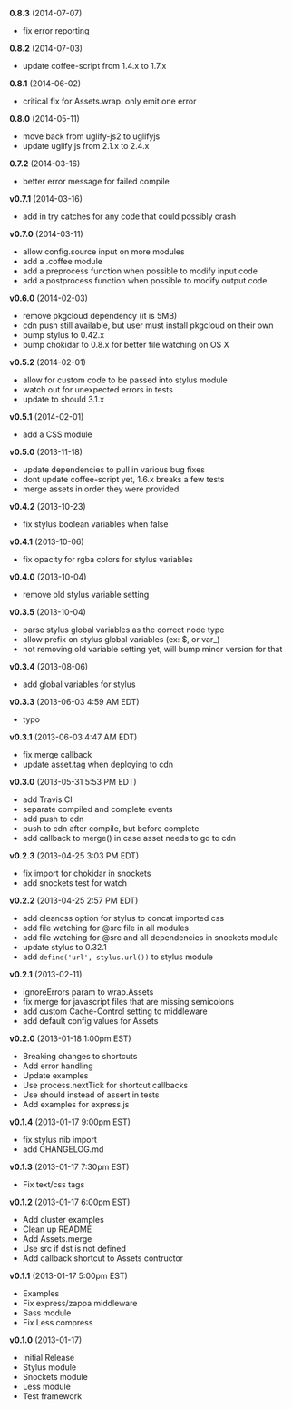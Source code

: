 **0.8.3** (2014-07-07)

 - fix error reporting

**0.8.2** (2014-07-03)

 - update coffee-script from 1.4.x to 1.7.x

**0.8.1** (2014-06-02)

 - critical fix for Assets.wrap. only emit one error

**0.8.0** (2014-05-11)

 - move back from uglify-js2 to uglifyjs
 - update uglify js from 2.1.x to 2.4.x

**0.7.2** (2014-03-16)

 - better error message for failed compile

**v0.7.1** (2014-03-16)

 - add in try catches for any code that could possibly crash

**v0.7.0** (2014-03-11)

 - allow config.source input on more modules
 - add a .coffee module
 - add a preprocess function when possible to modify input code
 - add a postprocess function when possible to modify output code

**v0.6.0** (2014-02-03)

 - remove pkgcloud dependency (it is 5MB)
 - cdn push still available, but user must install pkgcloud on their own
 - bump stylus to 0.42.x
 - bump chokidar to 0.8.x for better file watching on OS X

**v0.5.2** (2014-02-01)

 - allow for custom code to be passed into stylus module
 - watch out for unexpected errors in tests
 - update to should 3.1.x

**v0.5.1** (2014-02-01)

 - add a CSS module

**v0.5.0** (2013-11-18)

 - update dependencies to pull in various bug fixes
 - dont update coffee-script yet, 1.6.x breaks a few tests
 - merge assets in order they were provided

**v0.4.2** (2013-10-23)

 - fix stylus boolean variables when false

**v0.4.1** (2013-10-06)

 - fix opacity for rgba colors for stylus variables

**v0.4.0** (2013-10-04)

 - remove old stylus variable setting

**v0.3.5** (2013-10-04)

 - parse stylus global variables as the correct node type
 - allow prefix on stylus global variables (ex: $, or var_)
 - not removing old variable setting yet, will bump minor version for that

**v0.3.4** (2013-08-06)

 - add global variables for stylus

**v0.3.3** (2013-06-03 4:59 AM EDT)

 - typo

**v0.3.1** (2013-06-03 4:47 AM EDT)

 - fix merge callback
 - update asset.tag when deploying to cdn

**v0.3.0** (2013-05-31 5:53 PM EDT)

 - add Travis CI
 - separate compiled and complete events
 - add push to cdn
 - push to cdn after compile, but before complete
 - add callback to merge() in case asset needs to go to cdn

**v0.2.3** (2013-04-25 3:03 PM EDT)

 - fix import for chokidar in snockets
 - add snockets test for watch

**v0.2.2** (2013-04-25 2:57 PM EDT)

 - add cleancss option for stylus to concat imported css
 - add file watching for @src file in all modules
 - add file watching for @src and all dependencies in snockets module
 - update stylus to 0.32.1
 - add `define('url', stylus.url())` to stylus module

**v0.2.1** (2013-02-11)

 - ignoreErrors param to wrap.Assets
 - fix merge for javascript files that are missing semicolons
 - add custom Cache-Control setting to middleware
 - add default config values for Assets

**v0.2.0** (2013-01-18 1:00pm EST)

 - Breaking changes to shortcuts
 - Add error handling
 - Update examples
 - Use process.nextTick for shortcut callbacks
 - Use should instead of assert in tests
 - Add examples for express.js

**v0.1.4** (2013-01-17 9:00pm EST)

 - fix stylus nib import
 - add CHANGELOG.md

**v0.1.3** (2013-01-17 7:30pm EST)

 - Fix text/css tags

**v0.1.2** (2013-01-17 6:00pm EST)

 - Add cluster examples
 - Clean up README
 - Add Assets.merge
 - Use src if dst is not defined
 - Add callback shortcut to Assets contructor

**v0.1.1** (2013-01-17 5:00pm EST)

 - Examples
 - Fix express/zappa middleware
 - Sass module
 - Fix Less compress

**v0.1.0** (2013-01-17)

 - Initial Release
 - Stylus module
 - Snockets module
 - Less module
 - Test framework

